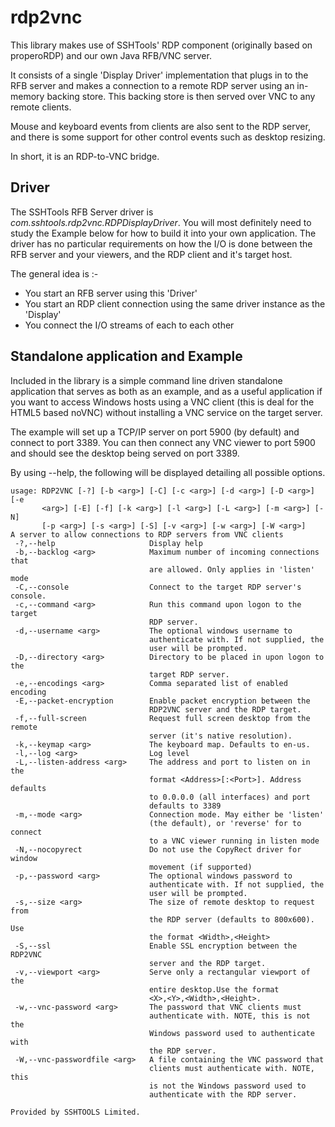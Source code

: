 # rdp2vnc

This library makes use of SSHTools' RDP component (originally based on properoRDP) and our own
Java RFB/VNC server.

It consists of a single 'Display Driver' implementation that plugs in to the RFB server and makes a
connection to a remote RDP server using an in-memory backing store. This backing store is then
served over VNC to any remote clients.

Mouse and keyboard events from clients are also sent to the RDP server, and there is some support
for other control events such as desktop resizing.

In short, it is an RDP-to-VNC bridge.

## Driver

The SSHTools RFB Server driver is *com.sshtools.rdp2vnc.RDPDisplayDriver*. You will most definitely
need to study the Example below for how to build it into your own application. The driver has
no particular requirements on how the I/O is done between the RFB server and your viewers, and
the RDP client and it's target host.

The general idea is :-

 * You start an RFB server using this 'Driver'
 * You start an RDP client connection using the same driver instance as the 'Display'
 * You connect the I/O streams of each to each other
 

## Standalone application and Example 
Included in the library is a simple command line driven standalone application that serves as both
as an example, and as a useful application if you want to access Windows hosts using a VNC client
(this is deal for the HTML5 based noVNC) without installing a VNC service on the target server.

The example will set up a TCP/IP server on port 5900 (by default) and connect to port 3389. You 
can then connect any VNC viewer to port 5900 and should see the desktop being served on port 3389. 

By using --help, the following will be displayed detailing all possible options.

```
usage: RDP2VNC [-?] [-b <arg>] [-C] [-c <arg>] [-d <arg>] [-D <arg>] [-e
       <arg>] [-E] [-f] [-k <arg>] [-l <arg>] [-L <arg>] [-m <arg>] [-N]
       [-p <arg>] [-s <arg>] [-S] [-v <arg>] [-w <arg>] [-W <arg>]
A server to allow connections to RDP servers from VNC clients
 -?,--help                     Display help
 -b,--backlog <arg>            Maximum number of incoming connections that
                               are allowed. Only applies in 'listen' mode
 -C,--console                  Connect to the target RDP server's console.
 -c,--command <arg>            Run this command upon logon to the target
                               RDP server.
 -d,--username <arg>           The optional windows username to
                               authenticate with. If not supplied, the
                               user will be prompted.
 -D,--directory <arg>          Directory to be placed in upon logon to the
                               target RDP server.
 -e,--encodings <arg>          Comma separated list of enabled encoding
 -E,--packet-encryption        Enable packet encryption between the
                               RDP2VNC server and the RDP target.
 -f,--full-screen              Request full screen desktop from the remote
                               server (it's native resolution).
 -k,--keymap <arg>             The keyboard map. Defaults to en-us.
 -l,--log <arg>                Log level
 -L,--listen-address <arg>     The address and port to listen on in the
                               format <Address>[:<Port>]. Address defaults
                               to 0.0.0.0 (all interfaces) and port
                               defaults to 3389
 -m,--mode <arg>               Connection mode. May either be 'listen'
                               (the default), or 'reverse' for to connect
                               to a VNC viewer running in listen mode
 -N,--nocopyrect               Do not use the CopyRect driver for window
                               movement (if supported)
 -p,--password <arg>           The optional windows password to
                               authenticate with. If not supplied, the
                               user will be prompted.
 -s,--size <arg>               The size of remote desktop to request from
                               the RDP server (defaults to 800x600). Use
                               the format <Width>,<Height>
 -S,--ssl                      Enable SSL encryption between the RDP2VNC
                               server and the RDP target.
 -v,--viewport <arg>           Serve only a rectangular viewport of the
                               entire desktop.Use the format
                               <X>,<Y>,<Width>,<Height>.
 -w,--vnc-password <arg>       The password that VNC clients must
                               authenticate with. NOTE, this is not the
                               Windows password used to authenticate with
                               the RDP server.
 -W,--vnc-passwordfile <arg>   A file containing the VNC password that
                               clients must authenticate with. NOTE, this
                               is not the Windows password used to
                               authenticate with the RDP server.

Provided by SSHTOOLS Limited.

```



 
